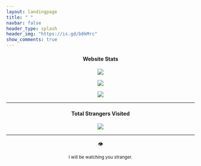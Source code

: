 ```yaml
---
layout: landingpage
title: " "
navbar: false
header_type: splash
header_img: "https://is.gd/b8kMrc"
show_comments: true
---
```


<h4> <p align="center"> Website Stats </p> </h4>

<p align="center">
<img src="https://is.gd/0Be4me">
</p>

<p align="center">
<a href="https://is.gd/7Guzoq">
<img src="https://is.gd/weYlY7">
</a>
</p>

<p align="center">
<a href="https://is.gd/jYA7BY">
<img src="https://is.gd/t8sJ4B">
</a>
</p>

---

<h4> <p align="center"> Total Strangers Visited </p> </h4>

<p align="center">
<img src="https://www.websitecounterfree.com/c.php?d=9&id=24855&s=36">
</p>

---

<p align="center"> 👁️ </p>
<p align="center"> <sub> I will be watching you stranger. </sub> </p>
